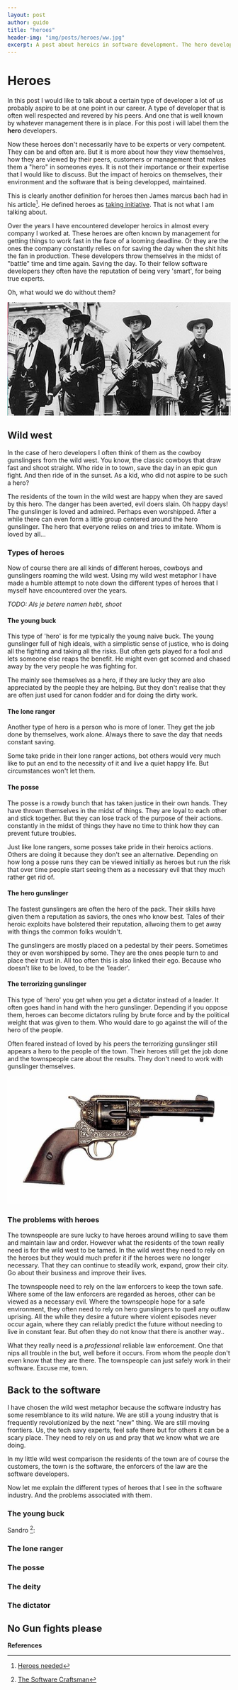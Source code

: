 ```yaml
---
layout: post
author: guido
title: "heroes"
header-img: "img/posts/heroes/ww.jpg"
excerpt: A post about heroics in software development. The hero developer comes in different flavors, is often well respected and revered by his peers qnd is often well known by management. But there are downsides...
---
```

# Heroes


In this post I would like to talk about a certain type of developer a lot of us probably aspire to be at one point in our career. A type of developer that is often well respected and revered by his peers. And one that is well known by whatever management there is in place. For this post i will label them the **hero** developers. 

Now these heroes don't necessarily have to be experts or very competent. They can be and often are. But it is more about how they view themselves, how they are viewed by their peers, customers or management that makes them a "hero" in someones eyes. It is not their importance or their expertise that I would like to discuss. But the impact of heroics on themselves, their environment and the software that is being developped, maintained.

This is clearly another definition for heroes then James marcus bach had in his article[^hero]. He defined heroes as [taking initiative](https://twitter.com/jamesmarcusbach/status/992003069763244032). That is not what I am talking about.
 
Over the years I have encountered developer heroics in almost every company I worked at. These heroes are often known by management for getting things to work fast in the face of a looming deadline. Or they are the ones the company constantly relies on for saving the day when the shit hits the fan in production. These developers throw themselves in the midst of "battle" time and time again. Saving the day. To their fellow software developers they often have the reputation of being very 'smart', for being true experts. 

Oh, what would we do without them?

![Gunslingers](/img/posts/heroes/gunslingers.png)

## Wild west


In the case of hero developers I often think of them as the cowboy gunslingers from the wild west. You know, the classic cowboys that draw fast and shoot straight. Who ride in to town, save the day in an epic gun fight. And then ride of in the sunset. As a kid, who did not aspire to be such a hero? 

The residents of the town in the wild west are happy when they are saved by this hero. The danger has been averted, evil doers slain. Oh happy days! The gunslinger is loved and admired. Perhaps even worshipped. After a while there can even form a little group centered around the hero gunslinger. The hero that everyone relies on and tries to imitate. Whom is loved by all... 

### Types of heroes

Now of course there are all kinds of different heroes, cowboys and gunslingers roaming the wild west. Using my wild west metaphor I have made a humble attempt to note down the different types of heroes that I myself have encountered over the years.  

*TODO: Als je betere namen hebt, shoot*

#### The young buck

This type of 'hero' is for me typically the young naive buck. The young gunslinger full of high ideals, with a simplistic sense of justice, who is doing all the fighting and taking all the risks. But often gets played for a fool and lets someone else reaps the benefit. He might even get scorned and chased away by the very people he was fighting for. 

The mainly see themselves as a hero, if they are lucky they are also appreciated by the people they are helping. But they don't realise that they are often just used for canon fodder and for doing the dirty work. 

#### The lone ranger

Another type of hero is a person who is more of loner. They get the job done by themselves, work alone. Always there to save the day that needs constant saving.

Some take pride in their lone ranger actions, bot others would very much like to put an end to the necessity of it and live a quiet happy life. But circumstances won't let them.

#### The posse 

The posse is a rowdy bunch that has taken justice in their own hands. They have thrown themselves in the midst of things. They are loyal to each other and stick together. But they can lose track of the purpose of their actions. constantly in the midst of things they have no time to think how they can prevent future troubles.

Just like lone rangers, some posses take pride in their heroics actions. Others are doing it because they don't see an alternative. Depending on how long a posse runs they can be viewed initially as heroes but run the risk that over time people start seeing them as a necessary evil that they much rather get rid of.

#### The hero gunslinger

The fastest gunslingers are often the hero of the pack. Their skills have given them a reputation as saviors, the ones who know best. Tales of their heroic exploits have bolstered their reputation, allwoing them to get away with things the common folks wouldn't.

The gunslingers are mostly placed on a pedestal by their peers. Sometimes they or even worshipped by some. They are the ones people turn to and place their trust in. All too often this is also linked their ego. Because who doesn't like to be loved, to be the 'leader'. 

#### The terrorizing gunslinger

This type of 'hero' you get when you get a dictator instead of a leader. It often goes hand in hand with the hero gunslinger. Depending if you oppose them, heroes can become dictators ruling by brute force and by the political weight that was given to them. Who would dare to go against the will of the hero of the people.

Often feared instead of loved by his peers the terrorizing gunslinger still appears a hero to the people of the town. Their heroes still get the job done and the townspeople care about the results. They don't need to work with gunslinger themselves.

![gun](/img/posts/heroes/gun.jpg)

### The problems with heroes

The townspeople are sure lucky to have heroes around willing to save them and maintain law and order. However what the residents of the town really need is for the wild west to be tamed. In the wild west they need to rely on the heroes but they would much prefer it if the heroes were no longer necessary. That they can continue to steadily work, expand, grow their city. Go about their business and improve their lives. 

The townspeople need to rely on the law enforcers to keep the town safe. Where some of the law enforcers are regarded as heroes, other can be viewed as a necessary evil.  Where the townspeople hope for a safe environment, they often need to rely on hero gunslingers to quell any outlaw uprising. All the while they desire a future where violent episodes never occur again, where they can reliably predict the future without needing to live in constant fear. But often they do not know that there is another way..
 
 What they really need is a _professional_ reliable law enforcement. One that nips all trouble in the but, well before it occurs. From whom the people don't even know that they are there. The townspeople can just safely work in their software. Excuse me, town.

## Back to the software

I have chosen the wild west metaphor because the software industry has some resemblance to its wild nature. We are still a young industry that is frequently revolutionized by the next "new" thing. We are still moving frontiers. Us, the tech savy experts, feel safe there but for others it can be a scary place. They need to rely on us and pray that we know what we are doing. 

In my little wild west comparison the residents of the town are of course the customers, the town is the software, the enforcers of the law are the software developers.

Now let me explain the different types of heroes that I see in the software industry. And the problems associated with them.

### The young buck

Sandro [^sandroBook]:

### The lone ranger

### The posse 

### The deity

### The dictator

## No Gun fights please

**References**

[^hero]: [Heroes needed](http://sunnyday.mit.edu/16.355/bach-process.pdf)

[^sandroBook]: [The Software Craftsman](https://www.amazon.com/Software-Craftsman-Professionalism-Pragmatism-Robert/dp/0134052501/ref=sr_1_1?s=books&ie=UTF8&qid=1522832866&sr=1-1&keywords=sandro+mancuso)

[^obama-cio]: [Software problems Obamacare](https://www.cio.com/article/2380827/developer/developer-6-software-development-lessons-from-healthcare-gov-s-failed-launch.html)

[^obama-cbs]: [Obamacare poor design](https://www.cbsnews.com/news/experts-obamacare-website-stymied-by-its-poor-design/)



